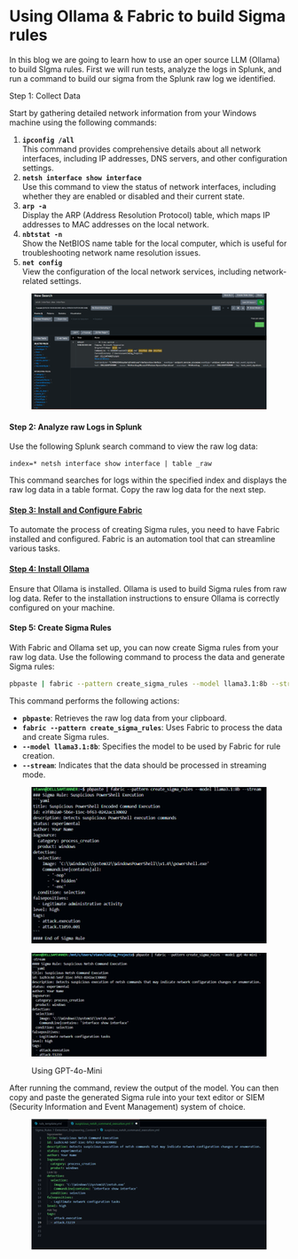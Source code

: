 # Using Ollama & Fabric to build Sigma rules

In this blog we are going to learn how to use an oper source LLM (Ollama) to build SIgma rules. First we will run tests, analyze the logs in Splunk, and run a command to build our sigma from the Splunk raw log we identified.

Step 1: Collect Data

Start by gathering detailed network information from your Windows machine using the following commands:

1. **`ipconfig /all`**\
   This command provides comprehensive details about all network interfaces, including IP addresses, DNS servers, and other configuration settings.
2. **`netsh interface show interface`**\
   Use this command to view the status of network interfaces, including whether they are enabled or disabled and their current state.
3. **`arp -a`**\
   Display the ARP (Address Resolution Protocol) table, which maps IP addresses to MAC addresses on the local network.
4. **`nbtstat -n`**\
   Show the NetBIOS name table for the local computer, which is useful for troubleshooting network name resolution issues.
5. **`net config`**\
   View the configuration of the local network services, including network-related settings.

<figure><img src="../../.gitbook/assets/image (112).png" alt=""><figcaption></figcaption></figure>

#### Step 2: Analyze raw Logs in Splunk

Use the following Splunk search command to view the raw log data:

```spl
index=* netsh interface show interface | table _raw
```

This command searches for logs within the specified index and displays the raw log data in a table format. Copy the raw log data for the next step.

#### [Step 3: Install and Configure Fabric](fabric.md)

To automate the process of creating Sigma rules, you need to have Fabric installed and configured. Fabric is an automation tool that can streamline various tasks.

#### [Step 4: Install Ollama](run-ollama-locally.md)

Ensure that Ollama is installed. Ollama is used to build Sigma rules from raw log data. Refer to the installation instructions to ensure Ollama is correctly configured on your machine.

#### Step 5: Create Sigma Rules

With Fabric and Ollama set up, you can now create Sigma rules from your raw log data. Use the following command to process the data and generate Sigma rules:

```bash
pbpaste | fabric --pattern create_sigma_rules --model llama3.1:8b --stream
```

This command performs the following actions:

* **`pbpaste`**: Retrieves the raw log data from your clipboard.
* **`fabric --pattern create_sigma_rules`**: Uses Fabric to process the data and create Sigma rules.
* **`--model llama3.1:8b`**: Specifies the model to be used by Fabric for rule creation.
* **`--stream`**: Indicates that the data should be processed in streaming mode.

<figure><img src="../../.gitbook/assets/image (116).png" alt=""><figcaption></figcaption></figure>

<figure><img src="../../.gitbook/assets/image (113).png" alt=""><figcaption><p>Using GPT-4o-Mini</p></figcaption></figure>

After running the command, review the output of the model. You can then copy and paste the generated Sigma rule into your text editor or SIEM (Security Information and Event Management) system of choice.

<figure><img src="../../.gitbook/assets/image (115).png" alt=""><figcaption></figcaption></figure>
